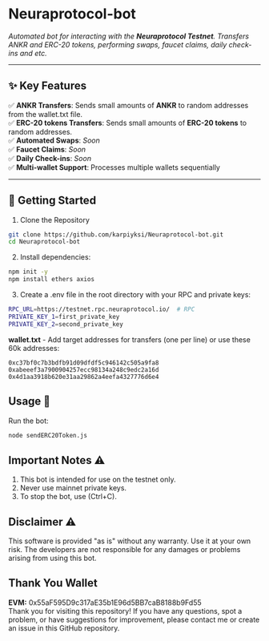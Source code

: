 # **Neuraprotocol-bot**
*Automated bot for interacting with the **Neuraprotocol Testnet**. Transfers ANKR and ERC-20 tokens, performing swaps, faucet claims, daily check-ins and etc.*

---

## **✨ Key Features**

✅ **ANKR Transfers**: Sends small amounts of **ANKR** to random addresses from the wallet.txt file.  
✅ **ERC-20 tokens Transfers**: Sends small amounts of **ERC-20 tokens** to random addresses.  
✅ **Automated Swaps**: *Soon*  
✅ **Faucet Claims**: *Soon*  
✅ **Daily Check-ins**: *Soon*  
✅ **Multi-wallet Support**: Processes multiple wallets sequentially  

---

## **🚀 Getting Started**

1. Clone the Repository
```bash
git clone https://github.com/karpiyksi/Neuraprotocol-bot.git
cd Neuraprotocol-bot
```
2. Install dependencies:
```bash
npm init -y
npm install ethers axios
```
3. Create a .env file in the root directory with your RPC and private keys:
```bash
RPC_URL=https://testnet.rpc.neuraprotocol.io/  # RPC
PRIVATE_KEY_1=first_private_key
PRIVATE_KEY_2=second_private_key
```
**wallet.txt** - Add target addresses for transfers (one per line) or use these 60k addresses:
```
0xc37bf0c7b3bdfb91d09dfdf5c946142c505a9fa8
0xabeeef3a7900904257ecc98134a248c9edc2a16d
0x4d1aa3918b620e31aa29862a4eefa4327776d6e4
```
## Usage 🚀

Run the bot:
```bash
node sendERC20Token.js
```
## Important Notes ⚠️
1. This bot is intended for use on the testnet only.
2. Never use mainnet private keys.
3. To stop the bot, use (Ctrl+C).

## Disclaimer ⚠️
This software is provided "as is" without any warranty. Use it at your own risk. The developers are not responsible for any damages or problems arising from using this bot.

## Thank You Wallet
**EVM:** 0x55aF595D9c317aE35b1E96d5BB7caB8188b9Fd55  
Thank you for visiting this repository! If you have any questions, spot a problem, or have suggestions for improvement, please contact me or create an issue in this GitHub repository.
